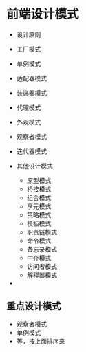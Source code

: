 # 前端设计模式



* 设计原则
* 工厂模式
* 单例模式
* 适配器模式
* 装饰器模式
* 代理模式
* 外观模式
* 观察者模式
* 迭代器模式
* 其他设计模式
  * 原型模式
  * 桥接模式
  * 组合模式
  * 享元模式
  * 策略模式
  * 模板模式
  * 职责链模式
  * 命令模式
  * 备忘录模式
  * 中介模式
  * 访问者模式
  * 解释器模式

*



##  重点设计模式

* 观察者模式
* 单例模式
* 等，按上面排序来